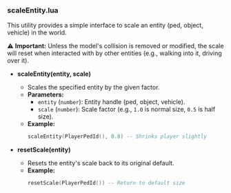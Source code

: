 ### scaleEntity.lua

This utility provides a simple interface to scale an entity (ped, object, vehicle) in the world.

⚠️ **Important:** Unless the model's collision is removed or modified, the scale will reset when interacted with by other entities (e.g., walking into it, driving over it).

- **scaleEntity(entity, scale)**

  - Scales the specified entity by the given factor.
  - **Parameters:**
    - `entity` (`number`): Entity handle (ped, object, vehicle).
    - `scale` (`number`): Scale factor (e.g., `1.0` is normal size, `0.5` is half size).
  - **Example:**
    ```lua
    scaleEntity(PlayerPedId(), 0.8) -- Shrinks player slightly
    ```

- **resetScale(entity)**

  - Resets the entity's scale back to its original default.
  - **Example:**
    ```lua
    resetScale(PlayerPedId()) -- Return to default size
    ```
